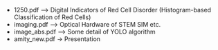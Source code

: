 - 1250.pdf --> Digital Indicators of Red Cell Disorder (Histogram-based Classification of Red Cells) 
- imaging.pdf --> Optical Hardware of STEM SIM etc. 
- image_abs.pdf --> Some detail of YOLO algorithm 
- amity_new.pdf -> Presentation 
